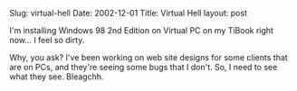 Slug: virtual-hell
Date: 2002-12-01
Title: Virtual Hell
layout: post

I&#39;m installing Windows 98 2nd Edition on Virtual PC on my TiBook right now... I feel so dirty.

Why, you ask? I&#39;ve been working on web site designs for some clients that are on PCs, and they&#39;re seeing some bugs that I don&#39;t. So, I need to see what they see. Bleagchh.
